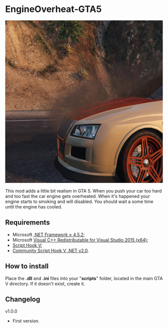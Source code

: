 # EngineOverheat-GTA5

<img src="img/poster.jpg" alt="alt text" width="650" height="520">

This mod adds a little bit realism in GTA 5. When you push your car too hard and too fast the car engine gets overheated. When it's happened your engine starts to smoking and will disabled. You should wait a some time until the engine has cooled.

Requirements 
--------------

- Microsoft [.NET Framework ≥ 4.5.2](https://www.microsoft.com/download/details.aspx?id=30653);
- Microsoft [Visual C++ Redistributable for Visual Studio 2015  (x64)](https://www.microsoft.com/download/details.aspx?id=48145);
- [Script Hook V](http://gtaforums.com/topic/788343-script-hook-v/);
- [Community Script Hook V .NET v2.0](https://github.com/crosire/scripthookvdotnet/releases/tag/v2.0).

How to install
--------------

Place the **.dll** and **.ini** files into your "**scripts**" folder, located in the main GTA V directory. If it doesn't exist, create it.

Changelog
--------------
v1.0.0
- First version.
